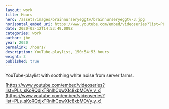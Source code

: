 ```yaml
---
layout: work
title: Hours
hero: /assets/images/brainnurseryeggtv/brainnurseryeggtv-3.jpg
horisontal_embed_uri: https://www.youtube.com/embed/videoseries?list=PLs_sKoRQdjxTRnlhCpwXfc8xbM0Vy_y_x
date: 2020-02-12T14:53:49.009Z
categories: work
author: jbe
year: 2020
permalink: /hours/
description: YouTube-playlist, 150:54:53 hours
weight: 3
published: true
---
```



YouTube-playlist with soothing white noise from server farms. 

[https://www.youtube.com/embed/videoseries?list=PLs_sKoRQdjxTRnlhCpwXfc8xbM0Vy_y_x](https://www.youtube.com/embed/videoseries?list=PLs_sKoRQdjxTRnlhCpwXfc8xbM0Vy_y_x)
